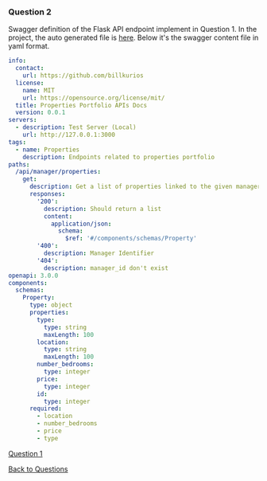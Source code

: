 ### Question 2
Swagger definition of the Flask API endpoint implement in Question 1.
In the project, the auto generated file is [here](https://github.com/billkurios/kata/blob/master/docs/swagger.json).
Below it's the swagger content file in yaml format.

```yaml
info:
  contact:
    url: https://github.com/billkurios
  license:
    name: MIT
    url: https://opensource.org/license/mit/
  title: Properties Portfolio APIs Docs
  version: 0.0.1
servers:
  - description: Test Server (Local)
    url: http://127.0.0.1:3000
tags:
  - name: Properties
    description: Endpoints related to properties portfolio
paths:
  /api/manager/properties:
    get:
      description: Get a list of properties linked to the given manager.
      responses:
        '200':
          description: Should return a list
          content:
            application/json:
              schema:
                $ref: '#/components/schemas/Property'
        '400':
          description: Manager Identifier
        '404':
          description: manager_id don't exist
openapi: 3.0.0
components:
  schemas:
    Property:
      type: object
      properties:
        type:
          type: string
          maxLength: 100
        location:
          type: string
          maxLength: 100
        number_bedrooms:
          type: integer
        price:
          type: integer
        id:
          type: integer
      required:
        - location
        - number_bedrooms
        - price
        - type
```

[Question 1](question_one.md)

[Back to Questions](../README.md)